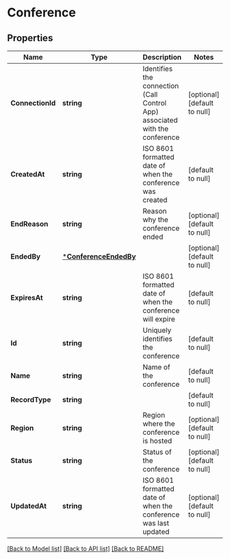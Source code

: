 # Conference

## Properties
Name | Type | Description | Notes
------------ | ------------- | ------------- | -------------
**ConnectionId** | **string** | Identifies the connection (Call Control App) associated with the conference | [optional] [default to null]
**CreatedAt** | **string** | ISO 8601 formatted date of when the conference was created | [default to null]
**EndReason** | **string** | Reason why the conference ended | [optional] [default to null]
**EndedBy** | [***ConferenceEndedBy**](Conference_ended_by.md) |  | [optional] [default to null]
**ExpiresAt** | **string** | ISO 8601 formatted date of when the conference will expire | [default to null]
**Id** | **string** | Uniquely identifies the conference | [default to null]
**Name** | **string** | Name of the conference | [default to null]
**RecordType** | **string** |  | [default to null]
**Region** | **string** | Region where the conference is hosted | [optional] [default to null]
**Status** | **string** | Status of the conference | [optional] [default to null]
**UpdatedAt** | **string** | ISO 8601 formatted date of when the conference was last updated | [optional] [default to null]

[[Back to Model list]](../README.md#documentation-for-models) [[Back to API list]](../README.md#documentation-for-api-endpoints) [[Back to README]](../README.md)

